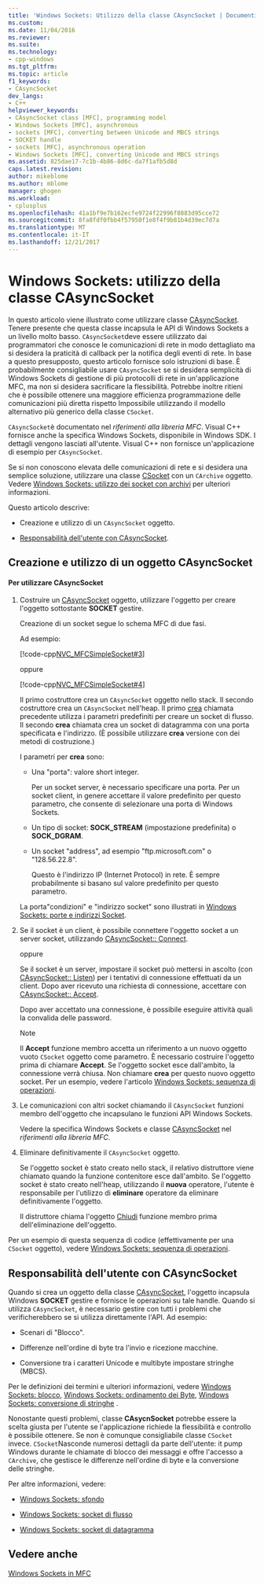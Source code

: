 ```yaml
---
title: 'Windows Sockets: Utilizzo della classe CAsyncSocket | Documenti Microsoft'
ms.custom: 
ms.date: 11/04/2016
ms.reviewer: 
ms.suite: 
ms.technology:
- cpp-windows
ms.tgt_pltfrm: 
ms.topic: article
f1_keywords:
- CAsyncSocket
dev_langs:
- C++
helpviewer_keywords:
- CAsyncSocket class [MFC], programming model
- Windows Sockets [MFC], asynchronous
- sockets [MFC], converting between Unicode and MBCS strings
- SOCKET handle
- sockets [MFC], asynchronous operation
- Windows Sockets [MFC], converting Unicode and MBCS strings
ms.assetid: 825dae17-7c1b-4b86-8d6c-da7f1afb5d8d
caps.latest.revision: 
author: mikeblome
ms.author: mblome
manager: ghogen
ms.workload:
- cplusplus
ms.openlocfilehash: 41a1bf9e7b162ecfe9724f22996f8883d95cce72
ms.sourcegitcommit: 8fa8fdf0fbb4f57950f1e8f4f9b81b4d39ec7d7a
ms.translationtype: MT
ms.contentlocale: it-IT
ms.lasthandoff: 12/21/2017
---
```

# <a name="windows-sockets-using-class-casyncsocket"></a>Windows Sockets: utilizzo della classe CAsyncSocket
In questo articolo viene illustrato come utilizzare classe [CAsyncSocket](../mfc/reference/casyncsocket-class.md). Tenere presente che questa classe incapsula le API di Windows Sockets a un livello molto basso. `CAsyncSocket`deve essere utilizzato dai programmatori che conosce le comunicazioni di rete in modo dettagliato ma si desidera la praticità di callback per la notifica degli eventi di rete. In base a questo presupposto, questo articolo fornisce solo istruzioni di base. È probabilmente consigliabile usare `CAsyncSocket` se si desidera semplicità di Windows Sockets di gestione di più protocolli di rete in un'applicazione MFC, ma non si desidera sacrificare la flessibilità. Potrebbe inoltre ritieni che è possibile ottenere una maggiore efficienza programmazione delle comunicazioni più diretta rispetto Impossibile utilizzando il modello alternativo più generico della classe `CSocket`.  
  
 `CAsyncSocket`è documentato nel *riferimenti alla libreria MFC*. Visual C++ fornisce anche la specifica Windows Sockets, disponibile in Windows SDK. I dettagli vengono lasciati all'utente. Visual C++ non fornisce un'applicazione di esempio per `CAsyncSocket`.  
  
 Se si non conoscono elevata delle comunicazioni di rete e si desidera una semplice soluzione, utilizzare una classe [CSocket](../mfc/reference/csocket-class.md) con un `CArchive` oggetto. Vedere [Windows Sockets: utilizzo dei socket con archivi](../mfc/windows-sockets-using-sockets-with-archives.md) per ulteriori informazioni.  
  
 Questo articolo descrive:  
  
-   Creazione e utilizzo di un `CAsyncSocket` oggetto.  
  
-   [Responsabilità dell'utente con CAsyncSocket](#_core_your_responsibilities_with_casyncsocket).  
  
##  <a name="_core_creating_and_using_a_casyncsocket_object"></a>Creazione e utilizzo di un oggetto CAsyncSocket  
  
#### <a name="to-use-casyncsocket"></a>Per utilizzare CAsyncSocket  
  
1.  Costruire un [CAsyncSocket](../mfc/reference/casyncsocket-class.md) oggetto, utilizzare l'oggetto per creare l'oggetto sottostante **SOCKET** gestire.  
  
     Creazione di un socket segue lo schema MFC di due fasi.  
  
     Ad esempio:  
  
     [!code-cpp[NVC_MFCSimpleSocket#3](../mfc/codesnippet/cpp/windows-sockets-using-class-casyncsocket_1.cpp)]  
  
     oppure  
  
     [!code-cpp[NVC_MFCSimpleSocket#4](../mfc/codesnippet/cpp/windows-sockets-using-class-casyncsocket_2.cpp)]  
  
     Il primo costruttore crea un `CAsyncSocket` oggetto nello stack. Il secondo costruttore crea un `CAsyncSocket` nell'heap. Il primo [crea](../mfc/reference/casyncsocket-class.md#create) chiamata precedente utilizza i parametri predefiniti per creare un socket di flusso. Il secondo **crea** chiamata crea un socket di datagramma con una porta specificata e l'indirizzo. (È possibile utilizzare **crea** versione con dei metodi di costruzione.)  
  
     I parametri per **crea** sono:  
  
    -   Una "porta": valore short integer.  
  
         Per un socket server, è necessario specificare una porta. Per un socket client, in genere accettare il valore predefinito per questo parametro, che consente di selezionare una porta di Windows Sockets.  
  
    -   Un tipo di socket: **SOCK_STREAM** (impostazione predefinita) o **SOCK_DGRAM**.  
  
    -   Un socket "address", ad esempio "ftp.microsoft.com" o "128.56.22.8".  
  
         Questo è l'indirizzo IP (Internet Protocol) in rete. È sempre probabilmente si basano sul valore predefinito per questo parametro.  
  
     La porta"condizioni" e "indirizzo socket" sono illustrati in [Windows Sockets: porte e indirizzi Socket](../mfc/windows-sockets-ports-and-socket-addresses.md).  
  
2.  Se il socket è un client, è possibile connettere l'oggetto socket a un server socket, utilizzando [CAsyncSocket:: Connect](../mfc/reference/casyncsocket-class.md#connect).  
  
     oppure  
  
     Se il socket è un server, impostare il socket può mettersi in ascolto (con [CAsyncSocket:: Listen](../mfc/reference/casyncsocket-class.md#listen)) per i tentativi di connessione effettuati da un client. Dopo aver ricevuto una richiesta di connessione, accettare con [CAsyncSocket:: Accept](../mfc/reference/casyncsocket-class.md#accept).  
  
     Dopo aver accettato una connessione, è possibile eseguire attività quali la convalida delle password.  
  
    > [!NOTE]
    >  Il **Accept** funzione membro accetta un riferimento a un nuovo oggetto vuoto `CSocket` oggetto come parametro. È necessario costruire l'oggetto prima di chiamare **Accept**. Se l'oggetto socket esce dall'ambito, la connessione verrà chiusa. Non chiamare **crea** per questo nuovo oggetto socket. Per un esempio, vedere l'articolo [Windows Sockets: sequenza di operazioni](../mfc/windows-sockets-sequence-of-operations.md).  
  
3.  Le comunicazioni con altri socket chiamando il `CAsyncSocket` funzioni membro dell'oggetto che incapsulano le funzioni API Windows Sockets.  
  
     Vedere la specifica Windows Sockets e classe [CAsyncSocket](../mfc/reference/casyncsocket-class.md) nel *riferimenti alla libreria MFC*.  
  
4.  Eliminare definitivamente il `CAsyncSocket` oggetto.  
  
     Se l'oggetto socket è stato creato nello stack, il relativo distruttore viene chiamato quando la funzione contenitore esce dall'ambito. Se l'oggetto socket è stato creato nell'heap, utilizzando il **nuova** operatore, l'utente è responsabile per l'utilizzo di **eliminare** operatore da eliminare definitivamente l'oggetto.  
  
     Il distruttore chiama l'oggetto [Chiudi](../mfc/reference/casyncsocket-class.md#close) funzione membro prima dell'eliminazione dell'oggetto.  
  
 Per un esempio di questa sequenza di codice (effettivamente per una `CSocket` oggetto), vedere [Windows Sockets: sequenza di operazioni](../mfc/windows-sockets-sequence-of-operations.md).  
  
##  <a name="_core_your_responsibilities_with_casyncsocket"></a>Responsabilità dell'utente con CAsyncSocket  
 Quando si crea un oggetto della classe [CAsyncSocket](../mfc/reference/casyncsocket-class.md), l'oggetto incapsula Windows **SOCKET** gestire e fornisce le operazioni su tale handle. Quando si utilizza `CAsyncSocket`, è necessario gestire con tutti i problemi che verificherebbero se si utilizza direttamente l'API. Ad esempio:  
  
-   Scenari di "Blocco".  
  
-   Differenze nell'ordine di byte tra l'invio e ricezione macchine.  
  
-   Conversione tra i caratteri Unicode e multibyte impostare stringhe (MBCS).  
  
 Per le definizioni dei termini e ulteriori informazioni, vedere [Windows Sockets: blocco](../mfc/windows-sockets-blocking.md), [Windows Sockets: ordinamento dei Byte](../mfc/windows-sockets-byte-ordering.md), [Windows Sockets: conversione di stringhe](../mfc/windows-sockets-converting-strings.md) .  
  
 Nonostante questi problemi, classe **CAsycnSocket** potrebbe essere la scelta giusta per l'utente se l'applicazione richiede la flessibilità e controllo è possibile ottenere. Se non è comunque consigliabile classe `CSocket` invece. `CSocket`Nasconde numerosi dettagli da parte dell'utente: it pump Windows durante le chiamate di blocco dei messaggi e offre l'accesso a `CArchive`, che gestisce le differenze nell'ordine di byte e la conversione delle stringhe.  
  
 Per altre informazioni, vedere:  
  
-   [Windows Sockets: sfondo](../mfc/windows-sockets-background.md)  
  
-   [Windows Sockets: socket di flusso](../mfc/windows-sockets-stream-sockets.md)  
  
-   [Windows Sockets: socket di datagramma](../mfc/windows-sockets-datagram-sockets.md)  
  
## <a name="see-also"></a>Vedere anche  
 [Windows Sockets in MFC](../mfc/windows-sockets-in-mfc.md)

